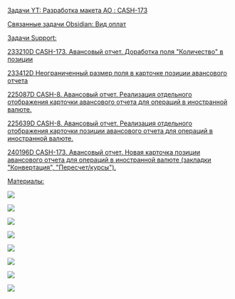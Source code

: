 <u>Задачи YT:<u>
[Разработка макета АО : CASH-173](https://yt.surgutneftegas.ru:4443/issue/CASH-173)

<u>Связанные задачи Obsidian:</u>
[Вид оплат](Вид%20оплат.md)

<u>Задачи Support:<u>
<p>233210D CASH-173. Авансовый отчет. Доработка поля "Количество" в позиции</p>
<p>233412D Неограниченный размер поля в карточке позиции авансового отчета</p>
<p>225087D CASH-8. Авансовый отчет. Реализация отдельного отображения карточки авансового отчета для операций в иностранной валюте.</p>
<p>225639D CASH-8. Авансовый отчет. Реализация отдельного отображения карточки позиции авансового отчета для операций в иностранной валюте.</p>
<p>240196D CASH-173. Авансовый отчет. Новая карточка позиции авансового отчета для операций в иностранной валюте (закладки "Конвертация", "Пересчет/курсы").</p>


<u>Материалы:<u>

![](Pasted%20image%2020250904110353.png)

![](msedge_UxOrQcGuxj.png)

![](msedge_DuDtv1iHAf.png)

![](Pasted%20image%2020250728135619.png)

![](Pasted%20image%2020250827144759.png)

![](Pasted%20image%2020250908165242.png)

![](Pasted%20image%2020250910175201.png)

![](Pasted%20image%2020250910175657.png)